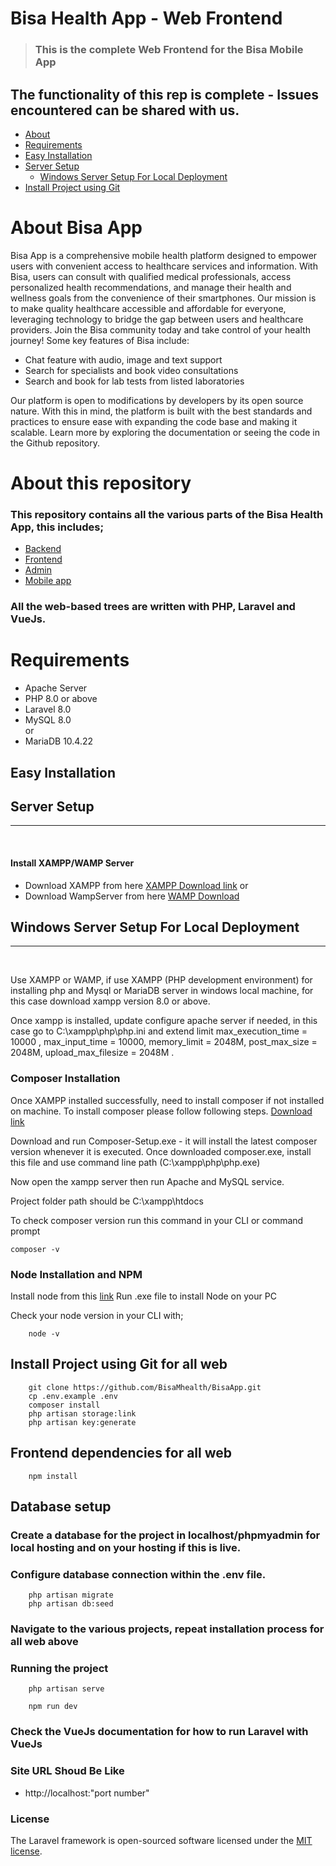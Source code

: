 # Bisa Health App - Web Frontend

> ### This is the complete Web Frontend for the Bisa Mobile App

The functionality of this rep is complete - Issues encountered can be shared with us.
----------

- [About](#about-bisa-app)
- [Requirements](#requirements)
- [Easy Installation](#easy-installation)
- [Server Setup](#server-setup)
    - [Windows Server Setup For Local Deployment](#windows-server-setup-for-local-deployment)
- [Install Project using Git](#install-project-using-git)

# About Bisa App
Bisa App is a comprehensive mobile health platform designed to empower users with convenient access to healthcare services and information. With Bisa, users can consult with qualified medical professionals, access personalized health recommendations, and manage their health and wellness goals from the convenience of their smartphones. Our mission is to make quality healthcare accessible and affordable for everyone, leveraging technology to bridge the gap between users and healthcare providers. Join the Bisa community today and take control of your health journey!
Some key features of Bisa include:

-   Chat feature with audio, image and text support
-   Search for specialists and book video consultations
-   Search and book for lab tests from listed laboratories


Our platform is open to modifications by developers by its open source nature. With this in mind, the platform is built with the best standards and practices to ensure ease with expanding the code base and making it scalable. Learn more by exploring the documentation or seeing the code in the Github repository.  

# About this repository

### This repository contains all the various parts  of the Bisa Health App, this includes;
- [Backend](https://github.com/BisaMhealth/BisaApp/tree/backend)
- [Frontend](https://github.com/BisaMhealth/BisaApp/tree/frontend)
- [Admin](https://github.com/BisaMhealth/BisaApp/tree/Admin)
- [Mobile app](https://github.com/BisaMhealth/BisaApp/tree/mobile-app)

### All the web-based trees are written with PHP, Laravel and VueJs.

# Requirements
- Apache Server
- PHP 8.0 or above
- Laravel 8.0
- MySQL 8.0  
or  
- MariaDB 10.4.22


## Easy Installation

## Server Setup 
<hr /> <br />


#### Install XAMPP/WAMP Server
- Download XAMPP from here [XAMPP Download link](https://www.apachefriends.org/download.html)  or
- Download WampServer from here [WAMP Download](https://www.wampserver.com/en/download-wampserver-64bits/)


## Windows Server Setup For Local Deployment
<hr /> <br />

Use XAMPP or WAMP, if use XAMPP (PHP development environment) for installing php and Mysql or MariaDB server in windows local machine, for this case download xampp version 8.0 or above.

Once xampp is installed, update configure apache server if needed, in this case go to C:\xampp\php\php.ini and extend limit max_execution_time = 10000 , max_input_time = 10000, memory_limit = 2048M, post_max_size = 2048M, upload_max_filesize = 2048M .


### Composer Installation
Once XAMPP installed successfully, need to install composer if not installed on machine. To install composer please follow following steps. [Download link](https://getcomposer.org/download/)

Download and run Composer-Setup.exe - it will install the latest composer version whenever it is executed.
Once downloaded composer.exe, install this file and use command line path (C:\xampp\php\php.exe)

Now open the xampp server then run Apache and MySQL service.

Project folder path should be C:\xampp\htdocs 

To check composer version run this command in your CLI or command prompt

```shell
composer -v
```

### Node Installation and NPM
Install node from this [link](https://nodejs.org/en/download/current)
Run .exe file to install Node on your PC

Check your node version in your CLI with;
```shell
    node -v
```

## Install Project using Git for all web

```shell
    git clone https://github.com/BisaMhealth/BisaApp.git
    cp .env.example .env
    composer install
    php artisan storage:link
    php artisan key:generate
```

## Frontend dependencies for all web
```shell
    npm install
```


## Database setup
### Create a database for the project in localhost/phpmyadmin for local hosting and on your hosting if this is live.
### Configure database connection within the .env file.

```shell
    php artisan migrate
    php artisan db:seed
```
### Navigate to the various projects, repeat installation process for all web above


### Running the project
```shell
    php artisan serve
```

```shell
    npm run dev
```

### Check the VueJs documentation for how to run Laravel with VueJs

### Site URL Shoud Be Like
- http://localhost:"port number" 



### License
The Laravel framework is open-sourced software licensed under the [MIT license](https://opensource.org/licenses/MIT).
